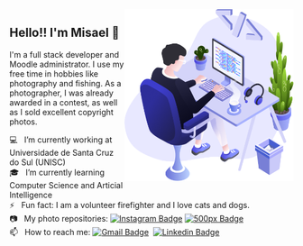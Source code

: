<img align="right" src="images/illustration.png" width="300" />

## Hello!! I'm Misael 👋

I'm a full stack developer and Moodle administrator. I use my free time in hobbies like photography and fishing. As a photographer, I was already awarded in a contest, as well as I sold excellent copyright photos.

💻 &nbsp; I’m currently working at Universidade de Santa Cruz do Sul (UNISC)
<br />🎓 &nbsp; I’m currently learning Computer Science and Articial Intelligence
<br />⚡ &nbsp;  Fun fact: I am a volunteer firefighter and I love cats and dogs.
<br />📷 &nbsp; My photo repositories: [![Instagram Badge](https://img.shields.io/badge/-misaelbr-blue?style=flat-square&logo=Instagram&link=https://instagram.com/misaelbr/)](https://instagram.com/misaelbr/) [![500px Badge](https://img.shields.io/badge/-misaelbr-blue?style=flat-square&logo=500px&link=https://500px.com/misaelbr/)](https://500px.com/misaelbr/)
<br />📫 &nbsp; How to reach me:  [![Gmail Badge](https://img.shields.io/badge/-misael.bandeira@gmail.com-blue?style=flat-square&logo=Gmail&link=mailto:misael.bandeira@gmail.com)](mailto:misael.bandeira@gmai.com) &nbsp;[![Linkedin Badge](https://img.shields.io/badge/-misaelbr-blue?style=flat-square&logo=Linkedin&link=https://www.linkedin.com/in/misaelbr/)](https://www.linkedin.com/in/misaelbr/)

